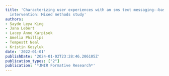 ```yaml
---
title: 'Characterizing user experiences with an sms text messaging--based mhealth
  intervention: Mixed methods study'
authors:
- Sayde Leya King
- Jana Lebert
- Lacey Anne Karpisek
- Amelia Phillips
- Tempestt Neal
- Kristin Kosyluk
date: '2022-01-01'
publishDate: '2024-01-02T23:28:46.206105Z'
publication_types: ["2"]
publication: '*JMIR Formative Research*'
---
```

